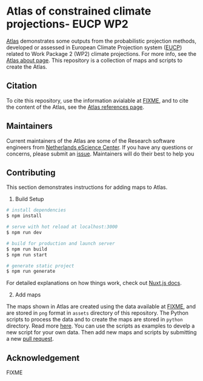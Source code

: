 # Atlas of constrained climate projections- EUCP WP2

[Atlas](https://eucp-project.github.io/atlas/)
demonstrates some outputs from the probabilistic projection methods, developed
or assessed in European Climate Projection system ([EUCP](https://www.eucp-project.eu/))
related to Work Package 2 (WP2) climate projections. For more info, see the
[Atlas about page](https://eucp-project.github.io/atlas/about). 
This repository is a collection of maps and scripts to create the Atlas. 

## Citation

To cite this repository, use the information avialable at [FIXME](FIXME),
and to cite the content of the Atlas, see the [Atlas references page](FIXME).

## Maintainers

Current maintainers of the Atlas are some of the Research software engineers from
[Netherlands eScience Center](https://www.esciencecenter.nl/).
If you have any questions or concerns, please submit an
[issue](https://github.com/eucp-project/atlas/issues). Maintainers will do their
best to help you

## Contributing

This section demonstrates instructions for adding maps to Atlas.

1. Build Setup

```bash
# install dependencies
$ npm install

# serve with hot reload at localhost:3000
$ npm run dev

# build for production and launch server
$ npm run build
$ npm run start

# generate static project
$ npm run generate
```

For detailed explanations on how things work, check out [Nuxt.js docs](https://nuxtjs.org).

2. Add maps

The maps shown in Atlas are created using the data available at [FIXME](FIXME),
and are stored in `png` format in `assets` directory of this repository. The
Python scripts to process the data and to create the maps are stored in `python`
directory. Read more [here](./python/README.md).
You can use the scripts as examples to develp a new script for your own data.
Then add new maps and scripts by submitting a new [pull request](https://github.com/eucp-project/atlas/pulls).

## Acknowledgement

FIXME
